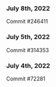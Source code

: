 ### July 8th, 2022

Commit #246411

### July 5th, 2022

Commit #314353


### July 4th, 2022

Commit #72281
